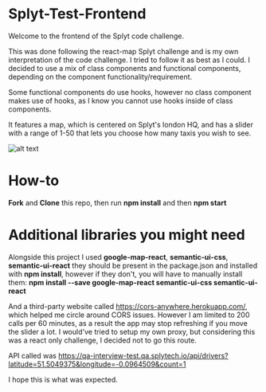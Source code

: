 # Splyt-Test-Frontend 

Welcome to the frontend of the Splyt code challenge.

This was done following the react-map Splyt challenge and is my own interpretation of the code challenge. I tried to follow it as best as I could. I decided to use a mix of class components and functional components, depending on the component functionality/requirement. 

Some functional components do use hooks, however no class component makes use of hooks, as I know you cannot use hooks inside of class components.

It features a map, which is centered on Splyt's london HQ, and has a slider with a range of 1-50 that lets you choose how many taxis you wish to see.

![alt text][Demo GIF]

[Demo GIF]: ./public/SplytMapTry10.gif "Demo Gif"

# How-to

**Fork** and **Clone** this repo, then run **npm install** and then **npm start**

# Additional libraries you might need

Alongside this project I used **google-map-react**, **semantic-ui-css**, **semantic-ui-react** they should be present in the package.json and installed with **npm install**, however if they don't, you will have to manually install them: **npm install --save google-map-react semantic-ui-css semantic-ui-react**

And a third-party website called https://cors-anywhere.herokuapp.com/, which helped me circle around CORS issues. However I am limited to 200 calls per 60 minutes, as a result the app may stop refreshing if you move the slider a lot. I would've tried to setup my own proxy, but considering this was a react only challenge, I decided not to go this route.

API called was https://qa-interview-test.qa.splytech.io/api/drivers?latitude=51.5049375&longitude=-0.0964509&count=1

I hope this is what was expected.
